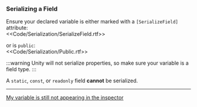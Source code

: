 ### Serializing a Field

Ensure your declared variable is either marked with a `[SerializeField]` attribute:  
<<Code/Serialization/SerializeField.rtf>>  

or is `public`:  
<<Code/Serialization/Public.rtf>>  

:::warning
Unity will not serialize properties, so make sure your variable is a field type.
:::

A `static`, `const`, or `readonly` field **cannot** be serialized.

---

[My variable is still not appearing in the inspector](Serialization%202/Serializing%20A%20Field%202.md)